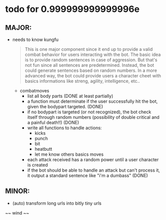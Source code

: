 
# todo for 0.999999999999996e

## MAJOR:

* needs to know kungfu
  > This is one major component since it end up to provide a valid combat
  > behavior for users interacting with the bot. The basic idea is to
  > provide random sentences in case of aggression. But that's not fun since
  > all sentences are predetermined. Instead, the bot could generate
  > sentences based on random numbers. In a more advanced way, the bot could
  > provide users a character cheet with basics informations like streng,
  > agility, intelligence, etc..

  - combatmoves
    * list all body parts (DONE at least partially)
    * a function must determinate if the user successfully hit the bot, given
      the bodypart targeted. (DONE)
    * if no bodypart is targeted (or not recognized), the bot check itself
      through random numbers (possibility of double critical and a painful
      death!!) (DONE)
    * write all functions to handle actions:
      - kicks
      - punch
      - bit
      - heatbutt
      - let me know others basics moves
    * each attack received has a random power until a user character is created
    * if the bot should be able to handle an attack but can't process it, it
      output a standard sentence like "i'm a dumbass" (DONE)

## MINOR:

* (auto) transform long urls into bitly tiny urls

~~ wind ~~
